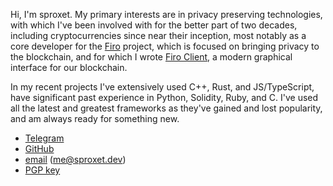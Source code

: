 Hi, I'm sproxet. My primary interests are in privacy preserving technologies, with which I've been
involved with for the better part of two decades, including cryptocurrencies since near their inception,
most notably as a core developer for the [Firo](https://firo.org) project, which is focused on bringing
privacy to the blockchain, and for which I wrote [Firo Client](https://github.com/firoorg/firo-client),
a modern graphical interface for our blockchain.

In my recent projects I've extensively used C++, Rust, and JS/TypeScript, have significant past
experience in Python, Solidity, Ruby, and C. I've used all the latest and greatest frameworks as they've
gained and lost popularity, and am always ready for something new.

- [Telegram](https://t.me/sproxet)
- [GitHub](https://github.com/sproxet)
- [email](mailto:me@sproxet.dev) (me@sproxet.dev)
- [PGP key](https://sproxet.dev/key.asc)
